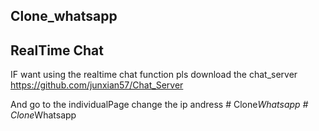 ## Clone_whatsapp

## RealTime Chat
IF want using the realtime chat function pls download the chat_server
https://github.com/junxian57/Chat_Server

And go to the individualPage change the ip andress
#   C l o n e _ W h a t s a p p  
 #   C l o n e _ W h a t s a p p  
 